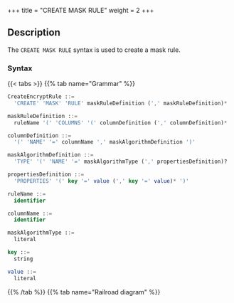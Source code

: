 +++
title = "CREATE MASK RULE"
weight = 2
+++

## Description

The `CREATE MASK RULE` syntax is used to create a mask rule.

### Syntax

{{< tabs >}}
{{% tab name="Grammar" %}}
```sql
CreateEncryptRule ::=
  'CREATE' 'MASK' 'RULE' maskRuleDefinition (',' maskRuleDefinition)*

maskRuleDefinition ::=
  ruleName '(' 'COLUMNS' '(' columnDefinition (',' columnDefinition)* ')' ')'

columnDefinition ::=
  '(' 'NAME' '=' columnName ',' maskAlgorithmDefinition ')'

maskAlgorithmDefinition ::=
  'TYPE' '(' 'NAME' '=' maskAlgorithmType (',' propertiesDefinition)? ')'

propertiesDefinition ::=
  'PROPERTIES' '(' key '=' value (',' key '=' value)* ')'

ruleName ::=
  identifier

columnName ::=
  identifier

maskAlgorithmType ::=
  literal

key ::=
  string

value ::=
  literal
```
{{% /tab %}}
{{% tab name="Railroad diagram" %}}
<iframe frameborder="0" name="diagram" id="diagram" width="100%" height="100%"></iframe>
{{% /tab %}}
{{< /tabs >}}

### Note

- `maskAlgorithmType` specifies the data masking algorithm type. For more details, please refer to [Data Masking Algorithm](/en/user-manual/common-config/builtin-algorithm/mask/);
- Duplicate `ruleName` will not be created.

### Example

#### Create a mask rule

```sql
CREATE MASK RULE t_mask (
COLUMNS(
(NAME=phone_number,TYPE(NAME='MASK_FROM_X_TO_Y', PROPERTIES("from-x"=1, "to-y"=2, "replace-char"="*"))),
(NAME=address,TYPE(NAME='MD5'))
));
```

### Reserved words

`CREATE`, `MASK`, `RULE`, `COLUMNS`, `NAME`, `TYPE`

### Related links

- [Reserved word](/en/user-manual/shardingsphere-proxy/distsql/syntax/reserved-word/)
- [Data Masking Algorithm](/en/user-manual/common-config/builtin-algorithm/mask/)
